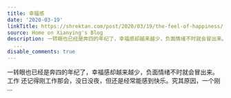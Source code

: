 ```yaml
---
title: 幸福感
date: '2020-03-19'
linkTitle: https://shrektan.com/post/2020/03/19/the-feel-of-happiness/
source: Home on Xianying's Blog
description: 一转眼也已经是奔四的年纪了，幸福感却越来越少，负面情绪不时就会冒出来。 工作 还记得刚工作那会，没日没夜，但还是经常能感到快乐。究其原因，一个刚
  ...
disable_comments: true
---
```

一转眼也已经是奔四的年纪了，幸福感却越来越少，负面情绪不时就会冒出来。 工作 还记得刚工作那会，没日没夜，但还是经常能感到快乐。究其原因，一个刚 ...